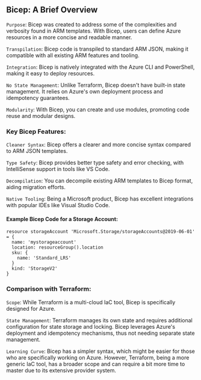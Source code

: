 ## Bicep: A Brief Overview

`Purpose`: Bicep was created to address some of the complexities and verbosity found in ARM templates. With Bicep, users can define Azure resources in a more concise and readable manner.

`Transpilation`: Bicep code is transpiled to standard ARM JSON, making it compatible with all existing ARM features and tooling.

`Integration`: Bicep is natively integrated with the Azure CLI and PowerShell, making it easy to deploy resources.

`No State Management`: Unlike Terraform, Bicep doesn't have built-in state management. It relies on Azure's own deployment process and idempotency guarantees.

`Modularity`: With Bicep, you can create and use modules, promoting code reuse and modular designs.

### Key Bicep Features:

`Cleaner Syntax`: Bicep offers a clearer and more concise syntax compared to ARM JSON templates.

`Type Safety`: Bicep provides better type safety and error checking, with IntelliSense support in tools like VS Code.

`Decompilation`: You can decompile existing ARM templates to Bicep format, aiding migration efforts.

`Native Tooling`: Being a Microsoft product, Bicep has excellent integrations with popular IDEs like Visual Studio Code.

#### Example Bicep Code for a Storage Account:
```bicep
resource storageAccount 'Microsoft.Storage/storageAccounts@2019-06-01' = {
  name: 'mystorageaccount'
  location: resourceGroup().location
  sku: {
    name: 'Standard_LRS'
  }
  kind: 'StorageV2'
}
```


### Comparison with Terraform:

`Scope`: While Terraform is a multi-cloud IaC tool, Bicep is specifically designed for Azure.

`State Management`: Terraform manages its own state and requires additional configuration for state storage and locking. Bicep leverages Azure's deployment and idempotency mechanisms, thus not needing separate state management.

`Learning Curve`: Bicep has a simpler syntax, which might be easier for those who are specifically working on Azure. However, Terraform, being a more generic IaC tool, has a broader scope and can require a bit more time to master due to its extensive provider system.